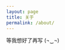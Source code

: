 ```yaml
---
layout: page
title: 关于
permalink: /about/
---
```


等我想好了再写 (¬‿¬)

[emoji-cheat-sheet]: https://www.webfx.com/tools/emoji-cheat-sheet/